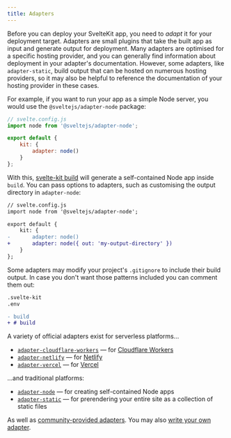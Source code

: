 ```yaml
---
title: Adapters
---
```


Before you can deploy your SvelteKit app, you need to _adapt_ it for your deployment target. Adapters are small plugins that take the built app as input and generate output for deployment. Many adapters are optimised for a specific hosting provider, and you can generally find information about deployment in your adapter's documentation. However, some adapters, like `adapter-static`, build output that can be hosted on numerous hosting providers, so it may also be helpful to reference the documentation of your hosting provider in these cases.

For example, if you want to run your app as a simple Node server, you would use the `@sveltejs/adapter-node` package:

```js
// svelte.config.js
import node from '@sveltejs/adapter-node';

export default {
	kit: {
		adapter: node()
	}
};
```

With this, [svelte-kit build](#command-line-interface-svelte-kit-build) will generate a self-contained Node app inside `build`. You can pass options to adapters, such as customising the output directory in `adapter-node`:

```diff
// svelte.config.js
import node from '@sveltejs/adapter-node';

export default {
	kit: {
-		adapter: node()
+		adapter: node({ out: 'my-output-directory' })
	}
};
```

Some adapters may modify your project's `.gitignore` to include their build output. In case you don't want those patterns included you can comment them out: 

```diff
.svelte-kit
.env

- build
+ # build
```
A variety of official adapters exist for serverless platforms...

- [`adapter-cloudflare-workers`](https://github.com/sveltejs/kit/tree/master/packages/adapter-cloudflare-workers) — for [Cloudflare Workers](https://developers.cloudflare.com/workers/)
- [`adapter-netlify`](https://github.com/sveltejs/kit/tree/master/packages/adapter-netlify) — for [Netlify](https://netlify.com)
- [`adapter-vercel`](https://github.com/sveltejs/kit/tree/master/packages/adapter-vercel) — for [Vercel](https://vercel.com)

...and traditional platforms:

- [`adapter-node`](https://github.com/sveltejs/kit/tree/master/packages/adapter-node) — for creating self-contained Node apps
- [`adapter-static`](https://github.com/sveltejs/kit/tree/master/packages/adapter-static) — for prerendering your entire site as a collection of static files

As well as [community-provided adapters](https://github.com/sveltejs/integrations#sveltekit-adapters). You may also [write your own adapter](#writing-an-adapter).
